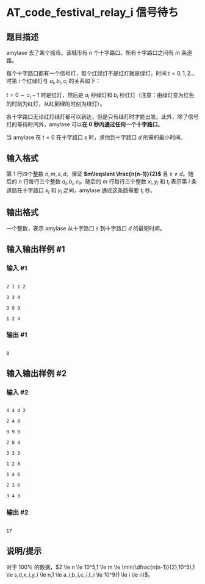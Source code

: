 # AT_code_festival_relay_i 信号待ち

## 题目描述

amylase 去了某个城市。该城市有 $n$ 个十字路口。所有十字路口之间有 $m$ 条道路。

每个十字路口都有一个信号灯，每个红绿灯不是红灯就是绿灯。时间 $t=0,1,2 \dots$ 时第 $i$ 个红绿灯与 $a_i,b_i,c_i$ 的关系如下：

$t=0 \sim c_i-1$ 时是红灯，然后是 $a_i$ 秒绿灯和 $b_i$ 秒红灯（注意：由绿灯变为红色的时刻为红灯，从红到绿的时刻为绿灯）。

各十字路口无论红灯绿灯都可以到达，但是只有绿灯时才能出发。此外，除了信号灯的等待时间外，amylase 可以**在 $0$ 秒内通过任何一个十字路口**。

当 amylase 在 $t=0$ 在十字路口 $s$ 时，求他到十字路口 $d$ 所需的最小时间。

## 输入格式

第 $1$ 行四个整数 $n,m,s,d$。保证 **$m\leqslant \frac{n(n-1)}{2}$** 且 $s \neq d$。随后的 $n$ 行每行三个整数 $a_i,b_i,c_i$。随后的 $m$ 行每行三个整数 $x_i,y_i$ 和 $t_i$ 表示第 $i$ 条道路在十字路口 $x_i$ 和 $y_i$ 之间，amylase 通过这条路需要 $t_i$ 秒。

## 输出格式

一个整数，表示 amylase 从十字路口 $s$ 到十字路口 $d$ 的最短时间。

## 输入输出样例 #1

### 输入 #1

```
2 1 1 2
3 3 4
9 9 9
1 2 4
```

### 输出 #1

```
8
```

## 输入输出样例 #2

### 输入 #2

```
4 4 4 2
2 4 8
9 9 9
2 8 4
3 3 3
1 2 8
1 4 6
2 3 6
3 4 3
```

### 输出 #2

```
17
```

## 说明/提示

对于 $100\%$ 的数据，$2 \le n \le 10^5,1 \le m \le \min(\dfrac{n(n-1)}{2},10^5),1 \le s,d,x_i,y_i \le n,1 \le a_i,b_i,c_i,t_i \le 10^9(1 \le i \le n)$。